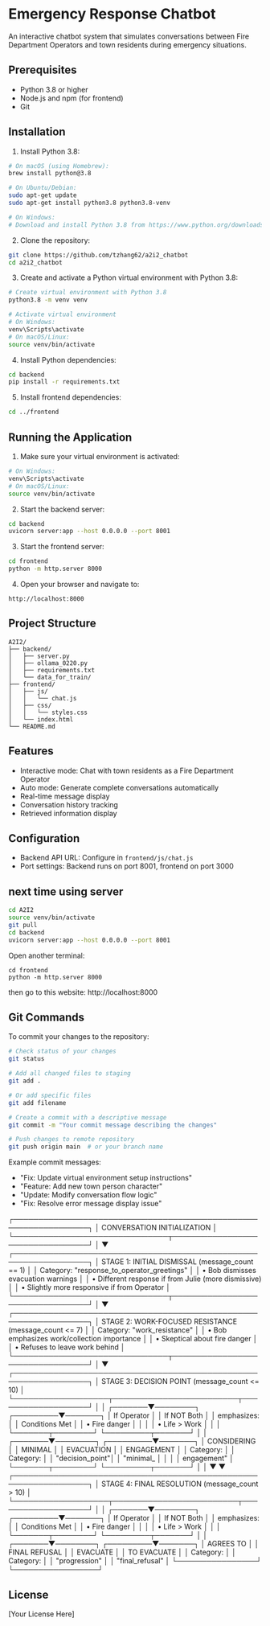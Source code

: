 # Emergency Response Chatbot

An interactive chatbot system that simulates conversations between Fire Department Operators and town residents during emergency situations.

## Prerequisites

- Python 3.8 or higher
- Node.js and npm (for frontend)
- Git

## Installation

1. Install Python 3.8:
```bash
# On macOS (using Homebrew):
brew install python@3.8

# On Ubuntu/Debian:
sudo apt-get update
sudo apt-get install python3.8 python3.8-venv

# On Windows:
# Download and install Python 3.8 from https://www.python.org/downloads/release/python-380/
```

2. Clone the repository:
```bash
git clone https://github.com/tzhang62/a2i2_chatbot
cd a2i2_chatbot
```

3. Create and activate a Python virtual environment with Python 3.8:
```bash
# Create virtual environment with Python 3.8
python3.8 -m venv venv

# Activate virtual environment
# On Windows:
venv\Scripts\activate
# On macOS/Linux:
source venv/bin/activate
```

4. Install Python dependencies:
```bash
cd backend
pip install -r requirements.txt
```

5. Install frontend dependencies:
```bash
cd ../frontend
```

## Running the Application

1. Make sure your virtual environment is activated:
```bash
# On Windows:
venv\Scripts\activate
# On macOS/Linux:
source venv/bin/activate
```

2. Start the backend server:
```bash
cd backend
uvicorn server:app --host 0.0.0.0 --port 8001
```

3. Start the frontend server:
```bash
cd frontend
python -m http.server 8000
```

4. Open your browser and navigate to:
```
http://localhost:8000
```

## Project Structure

```
A2I2/
├── backend/
│   ├── server.py
│   ├── ollama_0220.py
│   ├── requirements.txt
│   └── data_for_train/
├── frontend/
│   ├── js/
│   │   └── chat.js
│   ├── css/
│   │   └── styles.css
│   └── index.html
└── README.md
```

## Features

- Interactive mode: Chat with town residents as a Fire Department Operator
- Auto mode: Generate complete conversations automatically
- Real-time message display
- Conversation history tracking
- Retrieved information display

## Configuration

- Backend API URL: Configure in `frontend/js/chat.js`
- Port settings: Backend runs on port 8001, frontend on port 3000

## next time using server
```bash
cd A2I2
source venv/bin/activate
git pull
cd backend
uvicorn server:app --host 0.0.0.0 --port 8001
```
Open another terminal:
```
cd frontend
python -m http.server 8000
```
then go to this website: 
http://localhost:8000

## Git Commands

To commit your changes to the repository:

```bash
# Check status of your changes
git status

# Add all changed files to staging
git add .

# Or add specific files
git add filename

# Create a commit with a descriptive message
git commit -m "Your commit message describing the changes"

# Push changes to remote repository
git push origin main  # or your branch name
```

Example commit messages:
- "Fix: Update virtual environment setup instructions"
- "Feature: Add new town person character"
- "Update: Modify conversation flow logic"
- "Fix: Resolve error message display issue"


┌─────────────────────────────────────────────────────────────────┐
│                   CONVERSATION INITIALIZATION                    │
└───────────────────────────────┬─────────────────────────────────┘
                                │
                                ▼
┌─────────────────────────────────────────────────────────────────┐
│ STAGE 1: INITIAL DISMISSAL (message_count == 1)                 │
│ Category: "response_to_operator_greetings"                      │
│ • Bob dismisses evacuation warnings                             │
│ • Different response if from Julie (more dismissive)            │
│ • Slightly more responsive if from Operator                     │
└───────────────────────────────┬─────────────────────────────────┘
                                │
                                ▼
┌─────────────────────────────────────────────────────────────────┐
│ STAGE 2: WORK-FOCUSED RESISTANCE (message_count <= 7)           │
│ Category: "work_resistance"                                     │
│ • Bob emphasizes work/collection importance                     │
│ • Skeptical about fire danger                                   │
│ • Refuses to leave work behind                                  │
└───────────────────────────────┬─────────────────────────────────┘
                                │
                                ▼
┌─────────────────────────────────────────────────────────────────┐
│ STAGE 3: DECISION POINT (message_count <= 10)                   │
└───────────────────┬─────────────────────────┬───────────────────┘
                    │                         │
            ┌───────▼────────┐      ┌─────────▼───────┐
            │ If Operator    │      │ If NOT Both     │
            │ emphasizes:    │      │ Conditions Met  │
            │ • Fire danger  │      │                 │
            │ • Life > Work  │      │                 │
            └───────┬────────┘      └─────────┬───────┘
                    │                         │
            ┌───────▼────────┐      ┌─────────▼───────┐
            │ CONSIDERING    │      │ MINIMAL         │
            │ EVACUATION     │      │ ENGAGEMENT      │
            │ Category:      │      │ Category:       │
            │ "decision_point"│      │ "minimal_       │
            │                │      │  engagement"    │
            └───────┬────────┘      └─────────┬───────┘
                    │                         │
                    ▼                         ▼
┌─────────────────────────────────────────────────────────────────┐
│ STAGE 4: FINAL RESOLUTION (message_count > 10)                  │
└───────────────────┬─────────────────────────┬───────────────────┘
                    │                         │
            ┌───────▼────────┐      ┌─────────▼───────┐
            │ If Operator    │      │ If NOT Both     │
            │ emphasizes:    │      │ Conditions Met  │
            │ • Fire danger  │      │                 │
            │ • Life > Work  │      │                 │
            └───────┬────────┘      └─────────┬───────┘
                    │                         │
            ┌───────▼────────┐      ┌─────────▼───────┐
            │ AGREES TO      │      │ FINAL REFUSAL   │
            │ EVACUATE       │      │ TO EVACUATE     │
            │ Category:      │      │ Category:       │
            │ "progression"  │      │ "final_refusal" │
            └────────────────┘      └─────────────────┘

## License

[Your License Here]
